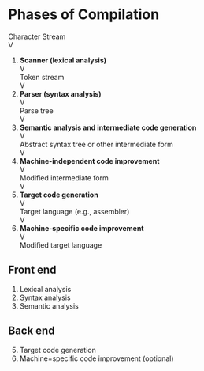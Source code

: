 # Phases of Compilation

  Character Stream  
  V  
1. **__Scanner (lexical analysis)__**  
V  
Token stream  
V  
2. **__Parser (syntax analysis)__**  
V  
Parse tree  
V  
3. **__Semantic analysis and intermediate code generation__**  
V   
Abstract syntax tree or other intermediate form  
V  
4. **__Machine-independent code improvement__**  
V  
Modified intermediate form  
V  
5. **__Target code generation__**  
V  
Target language (e.g., assembler)  
V  
6. **__Machine-specific code improvement__**  
V  
Modified target language  

## Front end
1. Lexical analysis
2. Syntax analysis
3. Semantic analysis

## Back end
5. Target code generation
6. Machine=specific code improvement (optional)




